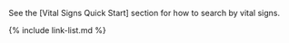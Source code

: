 
See the [Vital Signs Quick Start] section for how to search by vital signs.

{% include link-list.md %}
